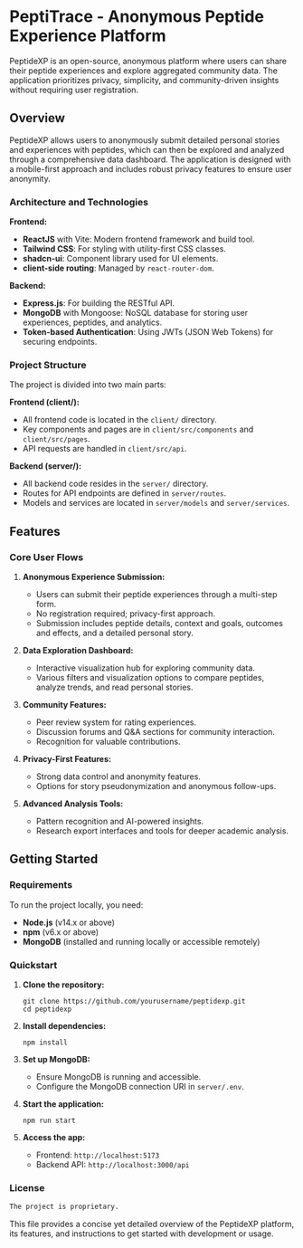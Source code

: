 # PeptiTrace - Anonymous Peptide Experience Platform

PeptideXP is an open-source, anonymous platform where users can share their peptide experiences and explore aggregated community data. The application prioritizes privacy, simplicity, and community-driven insights without requiring user registration.

## Overview

PeptideXP allows users to anonymously submit detailed personal stories and experiences with peptides, which can then be explored and analyzed through a comprehensive data dashboard. The application is designed with a mobile-first approach and includes robust privacy features to ensure user anonymity.

### Architecture and Technologies

**Frontend:**
- **ReactJS** with Vite: Modern frontend framework and build tool.
- **Tailwind CSS**: For styling with utility-first CSS classes.
- **shadcn-ui**: Component library used for UI elements.
- **client-side routing**: Managed by `react-router-dom`.

**Backend:**
- **Express.js**: For building the RESTful API.
- **MongoDB** with Mongoose: NoSQL database for storing user experiences, peptides, and analytics.
- **Token-based Authentication**: Using JWTs (JSON Web Tokens) for securing endpoints.

### Project Structure

The project is divided into two main parts:

**Frontend (client/):**
- All frontend code is located in the `client/` directory.
- Key components and pages are in `client/src/components` and `client/src/pages`.
- API requests are handled in `client/src/api`.

**Backend (server/):**
- All backend code resides in the `server/` directory.
- Routes for API endpoints are defined in `server/routes`.
- Models and services are located in `server/models` and `server/services`.

## Features

### Core User Flows

1. **Anonymous Experience Submission:**
    - Users can submit their peptide experiences through a multi-step form.
    - No registration required; privacy-first approach.
    - Submission includes peptide details, context and goals, outcomes and effects, and a detailed personal story.

2. **Data Exploration Dashboard:**
    - Interactive visualization hub for exploring community data.
    - Various filters and visualization options to compare peptides, analyze trends, and read personal stories.

3. **Community Features:**
    - Peer review system for rating experiences.
    - Discussion forums and Q&A sections for community interaction.
    - Recognition for valuable contributions.

4. **Privacy-First Features:**
    - Strong data control and anonymity features.
    - Options for story pseudonymization and anonymous follow-ups.

5. **Advanced Analysis Tools:**
    - Pattern recognition and AI-powered insights.
    - Research export interfaces and tools for deeper academic analysis.

## Getting Started

### Requirements

To run the project locally, you need:
- **Node.js** (v14.x or above)
- **npm** (v6.x or above)
- **MongoDB** (installed and running locally or accessible remotely)

### Quickstart

1. **Clone the repository:**
    ```
    git clone https://github.com/yourusername/peptidexp.git
    cd peptidexp
    ```

2. **Install dependencies:**
    ```
    npm install
    ```

3. **Set up MongoDB:**
    - Ensure MongoDB is running and accessible.
    - Configure the MongoDB connection URI in `server/.env`.

4. **Start the application:**
    ```
    npm run start
    ```

5. **Access the app:**
    - Frontend: `http://localhost:5173`
    - Backend API: `http://localhost:3000/api`

### License

```markdown
The project is proprietary.

```

This file provides a concise yet detailed overview of the PeptideXP platform, its features, and instructions to get started with development or usage.
